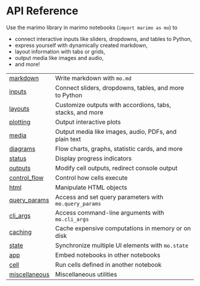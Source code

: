 # API Reference

Use the marimo library in marimo notebooks (`import marimo as mo`) to

- connect interactive inputs like sliders, dropdowns, and tables to Python,
- express yourself with dynamically created markdown,
- layout information with tabs or grids,
- output media like images and audio,
- and more!

|                      |                                                           |
| :------------------- | :-------------------------------------------------------- |
| [markdown](markdown.md)      | Write markdown with `mo.md`                               |
| [inputs](inputs/index.md)  | Connect sliders, dropdowns, tables, and more to Python    |
| [layouts](layouts/index.md) | Customize outputs with accordions, tabs, stacks, and more |
| [plotting](plotting.md)      | Output interactive plots                                  |
| [media](media/index.md)   | Output media like images, audio, PDFs, and plain text     |
| [diagrams](diagrams.md)      | Flow charts, graphs, statistic cards, and more            |
| [status](status.md)        | Display progress indicators                               |
| [outputs](outputs.md)       | Modify cell outputs, redirect console output              |
| [control_flow](control_flow.md)  | Control how cells execute                                 |
| [html](html.md)          | Manipulate HTML objects                                   |
| [query_params](query_params.md)  | Access and set query parameters with `mo.query_params`    |
| [cli_args](cli_args.md)      | Access command-line arguments with `mo.cli_args`          |
| [caching](caching.md)       | Cache expensive computations in memory or on disk         |
| [state](state.md)         | Synchronize multiple UI elements with `mo.state`          |
| [app](app.md)           | Embed notebooks in other notebooks                        |
| [cell](cell.md)          | Run cells defined in another notebook                     |
| [miscellaneous](miscellaneous.md) | Miscellaneous utilities                                   |
